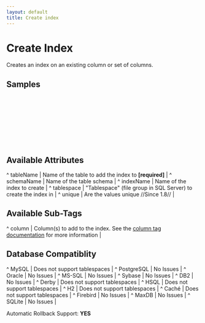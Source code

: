 ```yaml
---
layout: default
title: Create index
---
```


# Create Index #

Creates an index on an existing column or set of columns.

## Samples ##

<code xml>
<createIndex tableName="user" indexName="idx_user_username">
    <column name="username"/>
</createIndex>
</code>

<code xml>
<createIndex tableName="user" indexName="idx_person_name">
    <column name="firstname"/>
    <column name="lastname"/>
</createIndex>
</code>


## Available Attributes ##

^ tableName  | Name of the table to add the index to **[required]**  | 
^ schemaName  | Name of the table schema  | 
^ indexName  | Name of the index to create  | 
^ tablespace  | "Tablespace" (file group in SQL Server) to create the index in  | 
^ unique  | Are the values unique //Since 1.8//  | 

## Available Sub-Tags ##

^ column  | Column(s) to add to the index. See the [column tag documentation](column.html) for more information  |


## Database Compatiblity ##

^ MySQL  | Does not support tablespaces  | 
^ PostgreSQL  | No Issues  | 
^ Oracle  | No Issues  | 
^ MS-SQL  | No Issues  | 
^ Sybase  | No Issues  | 
^ DB2  | No Issues  | 
^ Derby  | Does not support tablespaces  | 
^ HSQL  | Does not support tablespaces  | 
^ H2  | Does not support tablespaces  | 
^ Caché  | Does not support tablespaces  | 
^ Firebird  | No Issues  | 
^ MaxDB  | No Issues  | 
^ SQLite  | No Issues  | 

Automatic Rollback Support: **YES**